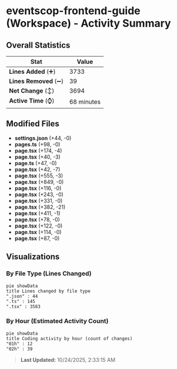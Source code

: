 # eventscop-frontend-guide (Workspace) - Activity Summary 

## Overall Statistics

| Stat                   | Value                                                             |
| ---------------------- | ----------------------------------------------------------------- |
| **Lines Added** (➕)   | 3733                                          |
| **Lines Removed** (➖) | 39                                        |
| **Net Change** (↕)    | 3694                |
| **Active Time** (⌚)   | 68 minutes |


## Modified Files
- **settings.json** (+44, -0)
- **pages.ts** (+98, -0)
- **page.tsx** (+174, -4)
- **page.tsx** (+40, -3)
- **page.ts** (+47, -0)
- **page.tsx** (+42, -7)
- **page.tsx** (+555, -3)
- **page.tsx** (+849, -0)
- **page.tsx** (+116, -0)
- **page.tsx** (+243, -0)
- **page.tsx** (+331, -0)
- **page.tsx** (+382, -21)
- **page.tsx** (+411, -1)
- **page.tsx** (+78, -0)
- **page.tsx** (+122, -0)
- **page.tsx** (+114, -0)
- **page.tsx** (+87, -0)

## Visualizations

### By File Type (Lines Changed)

```mermaid
pie showData
title Lines changed by file type
".json" : 44
".ts" : 145
".tsx" : 3583
```

### By Hour (Estimated Activity Count)

```mermaid
pie showData
title Coding activity by hour (count of changes)
"01h" : 12
"02h" : 39
```


> **Last Updated:** 10/24/2025, 2:33:15 AM